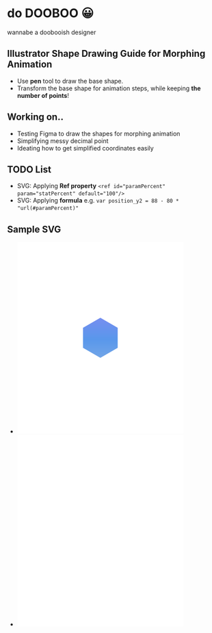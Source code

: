 # do DOOBOO 😀

wannabe a doobooish designer

## Illustrator Shape Drawing Guide for Morphing Animation
- Use __pen__ tool to draw the base shape.
- Transform the base shape for animation steps, while keeping __the number of points__!

## Working on..
- Testing Figma to draw the shapes for morphing animation
- Simplifying messy decimal point
- Ideating how to get simplified coordinates easily

## TODO List
- SVG: Applying __Ref property__ `<ref id="paramPercent" param="statPercent" default="100"/>`
- SVG: Applying __formula__ e.g. `var position_y2 = 88 - 80 * "url(#paramPercent)"`



## Sample SVG

- ![](./stats-svg/dynamic-stats.svg)
- ![](./stats-svg/dynamic-stats-points.svg)

